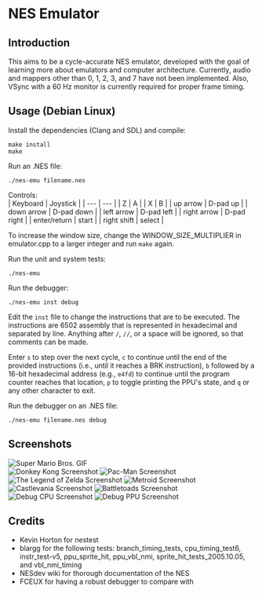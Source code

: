 # NES Emulator

## Introduction

This aims to be a cycle-accurate NES emulator, developed with the goal of learning more about emulators and computer architecture. Currently, audio and mappers other than 0, 1, 2, 3, and 7 have not been implemented. Also, VSync with a 60 Hz monitor is currently required for proper frame timing.

## Usage (Debian Linux)

Install the dependencies (Clang and SDL) and compile:

```
make install
make
```

Run an .NES file:

```
./nes-emu filename.nes
```

Controls:  
| Keyboard     | Joystick      |
| ---          | ---           |
| Z            | A             |
| X            | B             |
| up arrow     | D-pad up      |
| down arrow   | D-pad down    |
| left arrow   | D-pad left    |
| right arrow  | D-pad right   |
| enter/return | start         |
| right shift  | select        |

To increase the window size, change the WINDOW_SIZE_MULTIPLIER in emulator.cpp to a larger integer and run `make` again.

Run the unit and system tests:

```
./nes-emu
```

Run the debugger:

```
./nes-emu inst debug
```

Edit the `inst` file to change the instructions that are to be executed. The instructions are 6502 assembly that is represented in hexadecimal and separated by line. Anything after `/`, `//`, or a space will be ignored, so that comments can be made.

Enter `s` to step over the next cycle, `c` to continue until the end of the provided instructions (i.e., until it reaches a BRK instruction), `b` followed by a 16-bit hexadecimal address (e.g., `e4fd`) to continue until the program counter reaches that location, `p` to toggle printing the PPU's state, and `q` or any other character to exit.

Run the debugger on an .NES file:

```
./nes-emu filename.nes debug
```

## Screenshots

![Super Mario Bros. GIF](/screenshots/super-mario-bros.gif)  
![Donkey Kong Screenshot](/screenshots/donkey-kong.png)
![Pac-Man Screenshot](/screenshots/pac-man.png)
![The Legend of Zelda Screenshot](/screenshots/legend-of-zelda.png)
![Metroid Screenshot](/screenshots/metroid.png)
![Castlevania Screenshot](/screenshots/castlevania.png)
![Battletoads Screenshot](/screenshots/battletoads.png)
![Debug CPU Screenshot](/screenshots/debug-cpu.png)
![Debug PPU Screenshot](/screenshots/debug-ppu.png)

## Credits

- Kevin Horton for nestest
- blargg for the following tests: branch_timing_tests, cpu_timing_test6, instr_test-v5, ppu_sprite_hit, ppu_vbl_nmi, sprite_hit_tests_2005.10.05, and vbl_nmi_timing
- NESdev wiki for thorough documentation of the NES
- FCEUX for having a robust debugger to compare with